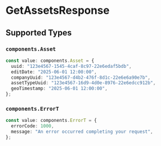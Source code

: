 # GetAssetsResponse


## Supported Types

### `components.Asset`

```typescript
const value: components.Asset = {
  uuid: "123e4567-1545-4caf-8c97-22e6edaf5bdb",
  editDate: "2025-06-01 12:00:00",
  companyUuid: "123e4567-d4b2-476f-8d1c-22e6e6a90e7b",
  assetTypeUuid: "123e4567-16d9-4d0e-8976-22e6edcc912b",
  geoTimestamp: "2025-06-01 12:00:00",
};
```

### `components.ErrorT`

```typescript
const value: components.ErrorT = {
  errorCode: 1000,
  message: "An error occurred completing your request",
};
```

